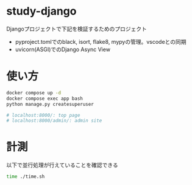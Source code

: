 # study-django

Djangoプロジェクトで下記を検証するためのプロジェクト

- pyproject.tomlでのblack, isort, flake8, mypyの管理。vscodeとの同期
- uvicorn(ASGI)でのDjango Async View

# 使い方

```sh
docker compose up -d
docker compose exec app bash
python manage.py createsuperuser

# localhost:8000/: top page
# localhost:8000/admin/: admin site
```

# 計測

以下で並行処理が行えていることを確認できる

```sh
time ./time.sh
```
